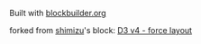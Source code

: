 Built with [blockbuilder.org](http://blockbuilder.org)

forked from <a href='http://bl.ocks.org/shimizu/'>shimizu</a>'s block: <a href='http://bl.ocks.org/shimizu/e6209de87cdddde38dadbb746feaf3a3'>D3 v4 - force layout</a>
